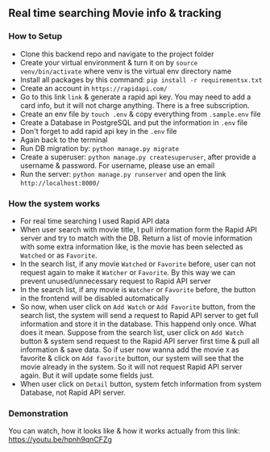 ## Real time searching Movie info & tracking

### How to Setup

* Clone this backend repo and navigate to the project folder
* Create your virtual environment & turn it on by `source venv/bin/activate` where venv is the virtual env directory name
* Install all packages by this command: `pip install -r requirementsx.txt`
* Create an account in `https://rapidapi.com/`
* Go to this link `link` & generate a rapid api key. You may need to add a card info, but it will not charge anything. There is a free subscription.
* Create an env file by `touch .env` & copy everything from `.sample.env` file
* Create a Database in PostgreSQL and put the information in `.env` file
* Don't forget to add rapid api key in the `.env` file
* Again back to the terminal
* Run DB migration by: `python manage.py migrate`
* Create a superuser: `python manage.py createsuperuser`, after provide a username & password. For username, please use an email
* Run the server: `python manage.py runserver` and open the link `http://localhost:8000/`

### How the system works

* For real time searching I used Rapid API data
* When user search with movie title, I pull information form the Rapid API server and try to match with the DB. Return a list of movie information with some extra information like, is the movie has been selected as `Watched` or as `Favorite`.
* In the search list, if any movie `Watched` or `Favorite` before, user can not request again to make it `Watcher` or `Favorite`. By this way we can prevent unused/unnecessary request to Rapid API server
* In the search list, if any movie is `Watcher` or `Favorite` before, the button in the frontend will be disabled automatically
* So now, when user click on `Add Watch` or `Add Favorite` button, from the search list, the system will send a request to Rapid API server to get full information and store it in the database. This happend only once. What does it mean. Suppose from the search list, user click on `Add Watch` button & system send request to the Rapid API server first time & pull all information & save data. So if user now wanna add the movie `X` as favorite & click on `Add favorite` button, our system will see that the movie already in the system. So it will not request Rapid API server again. But it will update some fields just.
* When user click on `Detail` button, system fetch information from system Database, not Rapid API server.


### Demonstration

You can watch, how it looks like & how it works actually from this link: https://youtu.be/hpnh9qnCFZg